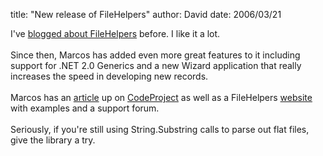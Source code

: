 
title: "New release of FileHelpers"
author: David
date: 2006/03/21

I've [blogged about FileHelpers](http://www.mohundro.com/blog/PermaLink,guid,78c670c2-8cd1-4430-8d40-c559fa315149.aspx) before. I like it a lot.<br><br>Since then, Marcos has added even more great features to it including support for .NET 2.0 Generics and a new Wizard application that really increases the speed in developing new records.<br><br>Marcos has an [article](http://www.codeproject.com/useritems/filehelpers.asp) up on [CodeProject](http://www.codeproject.com/) as well as a FileHelpers [website](http://filehelpers.sourceforge.net/) with examples and a support forum.<br><br>Seriously, if you're still using String.Substring calls to parse out flat files, give the library a try.<br>
